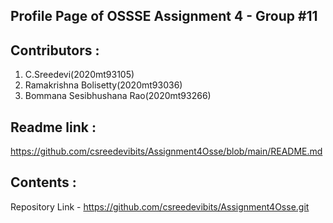 ## Profile Page of OSSSE Assignment 4 - Group #11

## Contributors : 
1) C.Sreedevi(2020mt93105)
2) Ramakrishna Bolisetty(2020mt93036)
3) Bommana Sesibhushana Rao(2020mt93266)

## Readme link :
https://github.com/csreedevibits/Assignment4Osse/blob/main/README.md

## Contents :
Repository Link - https://github.com/csreedevibits/Assignment4Osse.git


